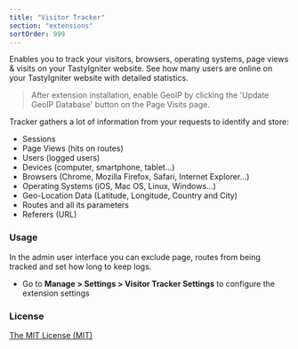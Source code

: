 ```yaml
---
title: "Visitor Tracker"
section: "extensions"
sortOrder: 999
---
```


Enables you to track your visitors, browsers, operating systems, page views & visits on your TastyIgniter website. See how many users are online on your TastyIgniter website with detailed statistics.

> After extension installation, enable GeoIP by clicking the 'Update GeoIP Database' button on the Page Visits page.

Tracker gathers a lot of information from your requests to identify and store:

- Sessions
- Page Views (hits on routes)
- Users (logged users)
- Devices (computer, smartphone, tablet...)
- Browsers (Chrome, Mozilla Firefox, Safari, Internet Explorer...)
- Operating Systems (iOS, Mac OS, Linux, Windows...)
- Geo-Location Data (Latitude, Longitude, Country and City)
- Routes and all its parameters
- Referers (URL)

### Usage

In the admin user interface you can exclude page, routes from being tracked and set how long to keep logs. 

- Go to **Manage > Settings > Visitor Tracker Settings** to configure the extension settings

### License
[The MIT License (MIT)](https://tastyigniter.com/licence/)